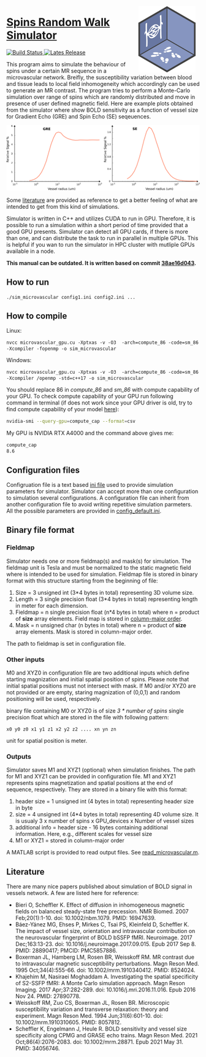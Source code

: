 <a href={[https://github.com/Ehyaei/Open-Academic-Graph](https://github.com/aghaeifar/SpinWalk/)}><img src="doc/img/logo.png" alt="SpinWalk Logo" align="right" width="150" style="padding: 0 10px; float: right;"/>

# Spins Random Walk Simulator
![Build Status](https://github.com/aghaeifar/SpinWalk/workflows/CMake/badge.svg)
[![Lates Release](https://img.shields.io/github/v/release/aghaeifar/SpinWalk)](https://github.com/aghaeifar/SpinWalk/releases)

This program aims to simulate the behaviour of spins under a certain MR sequence in a microvascular network. Breifly, the susceptibility variation between blood and tissue leads to local field inhomogeneity which accordingly can be used to generate an MR contrast. The program tries to perform a Monte-Carlo simulation over range of spins which are randomly distributed and move in presence of user defined magnetic field. Here are example plots obtained from the simulator where show BOLD sensitivity as a function of vessel size for Gradient Echo (GRE) and Spin Echo (SE) seqeuences.

![](./outputs/images/gre_se.png)

Some [literature](#Literature) are provided as reference to get a better feeling of what are intended to get from this kind of simulations.

Simulator is written in C++ and utilizes CUDA to run in GPU. Therefore, it is possible to run a simulation within a short period of time provided that a good GPU presents. Simulator can detect all GPU cards, if there is more than one, and can distribute the task to run in parallel in multiple GPUs. This is helpful if you wan to run the simulator in HPC cluster with mutliple GPUs available in a node.

**This manual can be outdated. It is written based on commit [38ae16d043](https://github.com/aghaeifar/microvascular/tree/38ae16d043eb470c7c92450debe96bdc736a814a).**


## How to run
```
./sim_microvascular config1.ini config2.ini ...
```

## How to compile
Linux:
```
nvcc microvascular_gpu.cu -Xptxas -v -O3  -arch=compute_86 -code=sm_86  -Xcompiler -fopenmp -o sim_microvascular
```
Windows:
```
nvcc microvascular_gpu.cu -Xptxas -v -O3  -arch=compute_86 -code=sm_86  -Xcompiler /openmp -std=c++17 -o sim_microvascular
```
You should replace 86 in *compute_86* and *sm_86* with compute capability of your GPU. To check compute capability of your GPU run following command in terminal (if does not work since your GPU driver is old, try to find compute capability of your model [here](https://developer.nvidia.com/cuda-gpus)):
```bash 
nvidia-smi --query-gpu=compute_cap --format=csv
```
My GPU is NVIDIA RTX A4000 and the command above gives me:
```
compute_cap
8.6
```

## Configuration files
Configruation file is a text based [ini file](https://en.wikipedia.org/wiki/INI_file) used to provide simulation parameters for simulator. Simulator can accept more than one configuration to simulation several configurations. A configuration file can inherit from another configuration file to avoid writing repetitive simulation parmeters. All the possible parameters are provided in [config_default.ini](./inputs/config_default.ini). 

## Binary file format
### Fieldmap
Simulator needs one or more fieldmap(s) and mask(s) for simulation. The fieldmap unit is Tesla and must be normalized to the static magnetic field where is intended to be used for simulation. Fieldmap file is stored in binary format with this structure starting from the beginning of file:

1. Size = 3 unsigned int (3*4 bytes in total) representing 3D volume size.
2. Length = 3 single precision float (3*4 bytes in total) representing length in meter for each dimension.
3. Fieldmap = n single precision float (n*4 bytes in total) where n = product of **size** array elements. Field map is stored in [column-major order](https://en.wikipedia.org/wiki/Row-_and_column-major_order).
4. Mask =  n unsigned char (n bytes in total) where n = product of **size** array elements. Mask is stored in column-major order.

The path to fieldmap is set in configuration file.

### Other inputs
M0 and XYZ0 in configuration file are two additional inputs which define starting magnization and initial spatial position of spins. Please note that initial spatial positions must not intersect with mask. If M0 and/or XYZ0 are not provided or are empty, staring magnization of (0,0,1) and random positioning will be used, respectively.

binary file containing M0 or XYZ0 is of size *3 * number of spins* single precision float which are stored in the file with following pattern:
```
x0 y0 z0 x1 y1 z1 x2 y2 z2 .... xn yn zn
```
unit for spatial position is meter.

### Outputs
Simulator saves M1 and XYZ1 (optional) when simulation finishes. The path for M1 and XYZ1 can be provided in configuration file. M1 and XYZ1 represents spins magnetization and spatial positions at the end of sequence, respectively. They are stored in a binary file with this format:
1. header size = 1 unsigned int (4 bytes in total) representing header size in byte
2. size = 4 unsigned int (4*4 bytes in total) representing 4D volume size. It is usualy 3 x number of spins x GPU_devices x Number of vessel sizes
3. additional info = header size - 16 bytes containing additional information. Here, e.g., different scales for vessel size
4. M1 or XYZ1 = stored in column-major order

A MATLAB script is provided to read output files. See [read_microvascular.m](./outputs/read_microvascular.m).

## Literature
There are many nice papers published about simulation of BOLD signal in vessels network. A few are listed here for reference:

- Bieri O, Scheffler K. Effect of diffusion in inhomogeneous magnetic fields on balanced steady-state free precession. NMR Biomed. 2007 Feb;20(1):1-10. doi: 10.1002/nbm.1079. PMID: 16947639.
- Báez-Yánez MG, Ehses P, Mirkes C, Tsai PS, Kleinfeld D, Scheffler K. The impact of vessel size, orientation and intravascular contribution on the neurovascular fingerprint of BOLD bSSFP fMRI. Neuroimage. 2017 Dec;163:13-23. doi: 10.1016/j.neuroimage.2017.09.015. Epub 2017 Sep 8. PMID: 28890417; PMCID: PMC5857886.
- Boxerman JL, Hamberg LM, Rosen BR, Weisskoff RM. MR contrast due to intravascular magnetic susceptibility perturbations. Magn Reson Med. 1995 Oct;34(4):555-66. doi: 10.1002/mrm.1910340412. PMID: 8524024.
- Khajehim M, Nasiraei Moghaddam A. Investigating the spatial specificity of S2-SSFP fMRI: A Monte Carlo simulation approach. Magn Reson Imaging. 2017 Apr;37:282-289. doi: 10.1016/j.mri.2016.11.016. Epub 2016 Nov 24. PMID: 27890778.
- Weisskoff RM, Zuo CS, Boxerman JL, Rosen BR. Microscopic susceptibility variation and transverse relaxation: theory and experiment. Magn Reson Med. 1994 Jun;31(6):601-10. doi: 10.1002/mrm.1910310605. PMID: 8057812.
- Scheffler K, Engelmann J, Heule R. BOLD sensitivity and vessel size specificity along CPMG and GRASE echo trains. Magn Reson Med. 2021 Oct;86(4):2076-2083. doi: 10.1002/mrm.28871. Epub 2021 May 31. PMID: 34056746.
